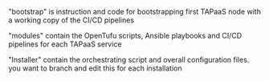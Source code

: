 

"bootstrap" is instruction and code for bootstrapping first TAPaaS node with a working copy of the CI/CD pipelines

"modules" contain the OpenTufu scripts, Ansible playbooks and CI/CD pipelines for each TAPaaS service

"Installer" contain the orchestrating script and overall configuration files. you want to branch and edit this for each installation